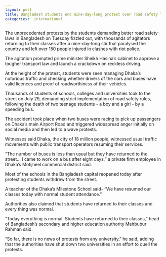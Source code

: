 ```yaml
---
layout: post
title: Bangladesh students end nine-day-long protest over road safety laws
categories:  international 
---
```

The unprecedented protests by the students demanding better road safety laws in Bangladesh on Tuesday fizzled out, with thousands of agitators returning to their classes after a nine-day-long stir that paralysed the country and left over 150 people injured in clashes with riot police.

The agitation prompted prime minister Sheikh Hasina’s cabinet to approve a tougher transport law and launch a crackdown on reckless driving.

At the height of the protest, students were seen managing Dhaka’s notorious traffic and checking whether drivers of the cars and buses have valid licences and proof of roadworthiness of their vehicles.

Thousands of students of schools, colleges and universities took to the street on July 29, demanding strict implementation of road safety rules, following the death of two teenage students - a boy and a girl - by a speeding bus.

The accident took place when two buses were racing to pick up passengers on Dhaka’s main Airport Road and triggered widespread anger initially on social media and then led to a wave protests.

Witnesses said Dhaka, the city of 18 million people, witnessed usual traffic movements with public transport operators resuming their services.

“The number of buses is less than usual but they have returned to the street... I came to work on a bus after eight days,” a private firm employee in Dhaka’s Motijheel commercial district said.

Most of the schools in the Bangladesh capital reopened today after protesting students withdrew from the street.

A teacher of the Dhaka’s Milestone School said- “We have resumed our classes today with normal student attendance.”

Authorities also claimed that students have returned to their classes and every thing was normal.

“Today everything is normal. Students have returned to their classes,” head of Bangladesh’s secondary and higher education authority Mahbubur Rahman said.

“So far, there is no news of protests from any university,” he said, adding that the authorities have shut down two universities in an effort to quell the protests.